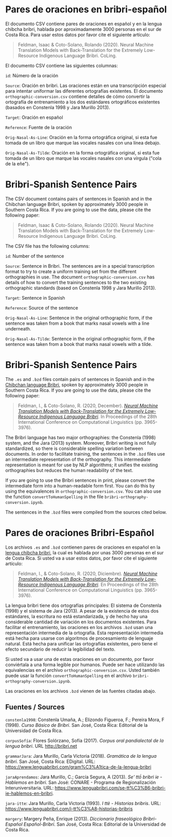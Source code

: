 # Pares de oraciones en bribri-español

El documento CSV contiene pares de oraciones en español y en la lengua chibcha bribri, hablada por aproximadamente 3000 personas en el sur de Costa Rica. Para usar estos datos por favor cite el siguiente artículo:

> Feldman, Isaac & Coto-Solano, Rolando (2020). Neural Machine Translation Models with Back-Translation for the Extremely Low-Resource Indigenous Language Bribri. CoLing.

El documento CSV contiene las siguientes columnas:

`id`: Número de la oración

`Source`: Oración en bribri. Las oraciones están en una transcripción especial para intentar uniformar las diferentes ortografías existentes. El documento `orthographic-conversion.csv` contiene detalles de cómo convertir la ortografía de entrenamiento a los dos estándares ortográficos existentes (basados en Constenla 1998 y Jara Murillo 2013).

`Target`: Oración en español

`Reference`: Fuente de la oración

`Orig-Nasal-As-Line`: Oración en la forma ortográfica original, si esta fue tomada de un libro que marque las vocales nasales con una línea debajo.

`Orig-Nasal-As-Tilde`: Oración en la forma ortográfica original, si esta fue tomada de un libro que marque las vocales nasales con una vírgula ("cola de la eñe").

# Bribri-Spanish Sentence Pairs

The CSV document contains pairs of sentences in Spanish and in the Chibchan language Bribri, spoken by approximately 3000 people in Southern Costa Rica. If you are going to use the data, please cite the following paper:

> Feldman, Isaac & Coto-Solano, Rolando (2020). Neural Machine Translation Models with Back-Translation for the Extremely Low-Resource Indigenous Language Bribri. CoLing.

The CSV file has the following columns:

`id`: Number of the sentence

`Source`: Sentence in Bribri. The sentences are in a special transcription format to try to create a uniform training set from the different orthographies in use. The document `orthographic-conversion.csv` has details of how to convert the training sentences to the two existing orthographic standards (based on Constenla 1998 y Jara Murillo 2013).

`Target`: Sentence in Spanish

`Reference`: Source of the sentence

`Orig-Nasal-As-Line`: Sentence in the original orthographic form, if the sentence was taken from a book that marks nasal vowels with a line underneath.

`Orig-Nasal-As-Tilde`: Sentence in the original orthographic form, if the sentence was taken from a book that marks nasal vowels with a tilde.

# Bribri-Spanish Sentence Pairs

The `.es` and `.bzd` files contain pairs of sentences in Spanish and in the [Chibchan language Bribri](https://en.wikipedia.org/wiki/Bribri_language), spoken by approximately 3000 people in Southern Costa Rica. If you are going to use the data, please cite the following paper:

> Feldman, I., & Coto-Solano, R. (2020, December). [_Neural Machine Translation Models with Back-Translation for the Extremely Low-Resource Indigenous Language Bribri_](https://www.aclweb.org/anthology/2020.coling-main.351/). In Proceedings of the 28th International Conference on Computational Linguistics (pp. 3965-3976).

The Bribri language has two major orthographies: the Constenla (1998) system, and the Jara (2013) system. Moreover, Bribri writing is not fully standardized, so there is considerable spelling variation between documents. In order to facilitate training, the sentences in the `.bzd` files use an intermediate representation of the orthography. This intermediate representation is meant for use by NLP algorithms; it unifies the existing orthographies but reduces the human readability of the text.

If you are going to use the Bribri sentences in print, please convert the intermediate form into a human-readable form first. You can do this by using the equivalences in `orthographic-conversion.csv`. You can also use the function `convertToHumanSpelling` in the file `bribri-orthography-conversion.ipynb`.

The sentences in the `.bzd` files were compiled from the sources cited below.

# Pares de oraciones Bribri-Español

Los archivos `.es` and `.bzd` contienen pares de oraciones en español en la [lengua chibcha bribri](https://en.wikipedia.org/wiki/Bribri_language), la cual es hablada por unas 3000 personas en el sur de Costa Rica. Si usted va a usar estos datos, por favor cite el siguiente artículo:

> Feldman, I., & Coto-Solano, R. (2020, Diciembre). [_Neural Machine Translation Models with Back-Translation for the Extremely Low-Resource Indigenous Language Bribri_](https://www.aclweb.org/anthology/2020.coling-main.351/). En Proceedings of the 28th International Conference on Computational Linguistics (pp. 3965-3976).

La lengua bribri tiene dos ortografías principales: El sistema de Constenla (1998) y el sistema de Jara (2013). A pesar de la existencia de estos dos estándares, la escritura no está estandarizada, y de hecho hay una considerable cantidad de variación en los documentos existentes. Para facilitar el entrenamiento, las oraciones en los archivos `.bzd` usan una representación intermedia de la ortografía. Esta representación intermedia está hecha para usarse con algoritmos de procesamiento de lenguaje natural. Está hecha para unificar las ortografías existentes, pero tiene el efecto secundario de reducir la legibilidad del texto.

Si usted va a usar una de estas oraciones en un documento, por favor conviértala a una forma legible por humanos. Puede ser hace utilizando las equivalencias en el archivo `orthographic-conversion.csv`. Usted también puede usar la función `convertToHumanSpelling` en el archivo `bribri-orthography-conversion.ipynb`.

Las oraciones en los archivos `.bzd` vienen de las fuentes citadas abajo.

Fuentes / Sources
------

`constenla1998`: Constenla Umaña, A.; Elizondo Figueroa, F.; Pereira Mora, F (1998). _Curso Básico de Bribri_. San José, Costa Rica: Editorial de la Universidad de Costa Rica.

`corpusSofía`: Flores Solórzano, Sofía (2017). _Corpus oral pandialectal de la lengua bribri_. URL http://bribri.net

`grammarJara`: Jara Murillo, Carla Victoria (2018). _Gramática de la lengua bribri_. San José, Costa Rica: EDigital. URL: https://www.lenguabribri.com/gram%C3%A1tica-de-la-lengua-bribri

`jaraAprendamos`: Jara Murillo, C.; García Segura, A (2013). _Se' ttö́ bribri ie - Hablemos en bribri_. San José: CONARE - Programa de Regionalización Interuniversitaria. URL: https://www.lenguabribri.com/se-tt%C3%B6-bribri-ie-hablemos-en-bribri.

`jara-itte`: Jara Murillo, Carla Victoria (1993). _I ttè - Historias bribris_. URL: https://www.lenguabribri.com/i-tt%C3%A8-historias-bribris

`margery`: Margery Peña, Enrique (2013). _Diccionario fraseológico Bribri-Español Español-Bribri_. San José, Costa Rica: Editorial de la Universidad de Costa Rica.
